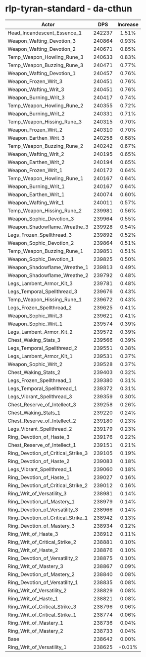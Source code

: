 # rlp-tyran-standard - da-cthun
| Actor | DPS | Increase |
|---|:---:|:---:|
|Head_Incandescent_Essence_1|242237|1.51%|
|Weapon_Wafting_Devotion_3|240864|0.93%|
|Weapon_Wafting_Devotion_2|240671|0.85%|
|Temp_Weapon_Howling_Rune_3|240633|0.83%|
|Temp_Weapon_Buzzing_Rune_3|240471|0.77%|
|Weapon_Wafting_Devotion_1|240457|0.76%|
|Weapon_Frozen_Writ_3|240451|0.76%|
|Weapon_Wafting_Writ_3|240451|0.76%|
|Weapon_Burning_Writ_3|240417|0.74%|
|Temp_Weapon_Howling_Rune_2|240355|0.72%|
|Weapon_Burning_Writ_2|240331|0.71%|
|Temp_Weapon_Hissing_Rune_3|240315|0.70%|
|Weapon_Frozen_Writ_2|240310|0.70%|
|Weapon_Earthen_Writ_3|240258|0.68%|
|Temp_Weapon_Buzzing_Rune_2|240242|0.67%|
|Weapon_Wafting_Writ_2|240195|0.65%|
|Weapon_Earthen_Writ_2|240194|0.65%|
|Weapon_Frozen_Writ_1|240172|0.64%|
|Temp_Weapon_Howling_Rune_1|240167|0.64%|
|Weapon_Burning_Writ_1|240167|0.64%|
|Weapon_Earthen_Writ_1|240074|0.60%|
|Weapon_Wafting_Writ_1|240011|0.57%|
|Temp_Weapon_Hissing_Rune_2|239981|0.56%|
|Weapon_Sophic_Devotion_3|239964|0.55%|
|Weapon_Shadowflame_Wreathe_3|239928|0.54%|
|Legs_Frozen_Spellthread_3|239892|0.52%|
|Weapon_Sophic_Devotion_2|239864|0.51%|
|Temp_Weapon_Buzzing_Rune_1|239851|0.51%|
|Weapon_Sophic_Devotion_1|239825|0.50%|
|Weapon_Shadowflame_Wreathe_1|239813|0.49%|
|Weapon_Shadowflame_Wreathe_2|239792|0.48%|
|Legs_Lambent_Armor_Kit_3|239781|0.48%|
|Legs_Temporal_Spellthread_3|239676|0.43%|
|Temp_Weapon_Hissing_Rune_1|239672|0.43%|
|Legs_Frozen_Spellthread_2|239625|0.41%|
|Weapon_Sophic_Writ_3|239621|0.41%|
|Weapon_Sophic_Writ_1|239574|0.39%|
|Legs_Lambent_Armor_Kit_2|239572|0.39%|
|Chest_Waking_Stats_3|239566|0.39%|
|Legs_Temporal_Spellthread_2|239551|0.38%|
|Legs_Lambent_Armor_Kit_1|239531|0.37%|
|Weapon_Sophic_Writ_2|239528|0.37%|
|Chest_Waking_Stats_2|239403|0.32%|
|Legs_Frozen_Spellthread_1|239380|0.31%|
|Legs_Temporal_Spellthread_1|239372|0.31%|
|Legs_Vibrant_Spellthread_3|239359|0.30%|
|Chest_Reserve_of_Intellect_3|239258|0.26%|
|Chest_Waking_Stats_1|239220|0.24%|
|Chest_Reserve_of_Intellect_2|239180|0.23%|
|Legs_Vibrant_Spellthread_2|239179|0.23%|
|Ring_Devotion_of_Haste_3|239176|0.22%|
|Chest_Reserve_of_Intellect_1|239151|0.21%|
|Ring_Devotion_of_Critical_Strike_3|239105|0.19%|
|Ring_Devotion_of_Haste_2|239083|0.18%|
|Legs_Vibrant_Spellthread_1|239060|0.18%|
|Ring_Devotion_of_Haste_1|239027|0.16%|
|Ring_Devotion_of_Critical_Strike_2|239012|0.16%|
|Ring_Writ_of_Versatility_3|238981|0.14%|
|Ring_Devotion_of_Mastery_1|238979|0.14%|
|Ring_Devotion_of_Versatility_3|238966|0.14%|
|Ring_Devotion_of_Critical_Strike_1|238942|0.13%|
|Ring_Devotion_of_Mastery_3|238934|0.12%|
|Ring_Writ_of_Haste_3|238912|0.11%|
|Ring_Writ_of_Critical_Strike_2|238881|0.10%|
|Ring_Writ_of_Haste_2|238876|0.10%|
|Ring_Devotion_of_Versatility_2|238875|0.10%|
|Ring_Writ_of_Mastery_3|238867|0.09%|
|Ring_Devotion_of_Mastery_2|238840|0.08%|
|Ring_Devotion_of_Versatility_1|238835|0.08%|
|Ring_Writ_of_Versatility_2|238829|0.08%|
|Ring_Writ_of_Haste_1|238821|0.08%|
|Ring_Writ_of_Critical_Strike_3|238796|0.06%|
|Ring_Writ_of_Critical_Strike_1|238774|0.06%|
|Ring_Writ_of_Mastery_1|238736|0.04%|
|Ring_Writ_of_Mastery_2|238733|0.04%|
|Base|238642|0.00%|
|Ring_Writ_of_Versatility_1|238625|-0.01%|
